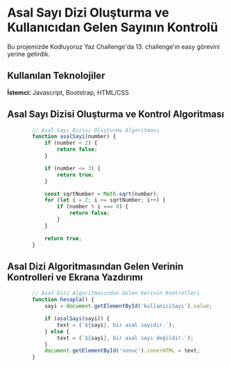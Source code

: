 # Asal Sayı Dizi Oluşturma ve Kullanıcıdan Gelen Sayının Kontrolü
Bu projemizde Kodluyoruz Yaz Challenge'da 13. challenge'ın easy görevini yerine getirdik.



## Kullanılan Teknolojiler

**İstemci:** Javascript, Bootstrap, HTML/CSS


  
## Asal Sayı Dizisi Oluşturma ve Kontrol Algoritması

```javascript
        // Asal Sayı Dizisi Oluşturma Algoritması
        function asalSayi(number) {
            if (number < 2) {
                return false;
            }

            if (number <= 3) {
                return true;
            }

            const sqrtNumber = Math.sqrt(number);
            for (let i = 2; i <= sqrtNumber; i++) {
                if (number % i === 0) {
                    return false;
                }
            }

            return true;
        }
```


## Asal Dizi Algoritmasından Gelen Verinin Kontrolleri ve Ekrana Yazdırımı

```javascript
        // Asal Dizi Algoritmasından Gelen Verinin Kontrolleri
        function hesapla() {
            sayi = document.getElementById('kullaniciSayi').value;

            if (asalSayi(sayi)) {
                text = (`${sayi}, bir asal sayıdır.`);
            } else {
                text = (`${sayi}, bir asal sayı değildir.`);
            }
            document.getElementById('sonuc').innerHTML = text;
        }
```

